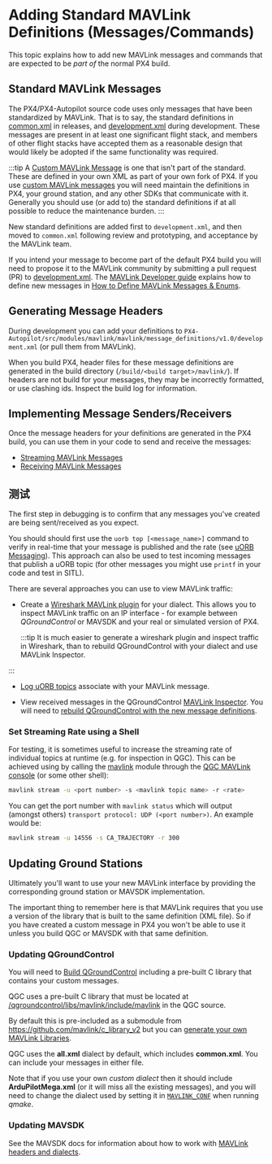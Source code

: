 # Adding Standard MAVLink Definitions (Messages/Commands)

This topic explains how to add new MAVLink messages and commands that are expected to be _part of_ the normal PX4 build.

## Standard MAVLink Messages

The PX4/PX4-Autopilot source code uses only messages that have been standardized by MAVLink.
That is to say, the standard definitions in [common.xml](https://mavlink.io/en/messages/common.html) in releases, and [development.xml](https://mavlink.io/en/messages/development.html) during development.
These messages are present in at least one significant flight stack, and members of other flight stacks have accepted them as a reasonable design that would likely be adopted if the same functionality was required.

:::tip
A [Custom MAVLink Message](../mavlink/custom_messages.md) is one that isn't part of the standard.
These are defined in your own XML as part of your own fork of PX4.
If you use [custom MAVLink messages](../mavlink/custom_messages.md) you will need maintain the definitions in PX4, your ground station, and any other SDKs that communicate with it.
Generally you should use (or add to) the standard definitions if at all possible to reduce the maintenance burden.
:::

New standard definitions are added first to `development.xml`, and then moved to `common.xml` following review and prototyping, and acceptance by the MAVLink team.

If you intend your message to become part of the default PX4 build you will need to propose it to the MAVLink community by submitting a pull request (PR) to [development.xml](https://github.com/mavlink/mavlink/blob/master/message_definitions/v1.0/development.xml).
The [MAVLink Developer guide](https://mavlink.io/en/getting_started/) explains how to define new messages in [How to Define MAVLink Messages & Enums](https://mavlink.io/en/guide/define_xml_element.html).

## Generating Message Headers

During development you can add your definitions to `PX4-Autopilot/src/modules/mavlink/mavlink/message_definitions/v1.0/development.xml` (or pull them from MAVLink).

When you build PX4, header files for these message definitions are generated in the build directory (`/build/<build target>/mavlink/`).
If headers are not build for your messages, they may be incorrectly formatted, or use clashing ids.
Inspect the build log for information.

## Implementing Message Senders/Receivers

Once the message headers for your definitions are generated in the PX4 build, you can use them in your code to send and receive the messages:

- [Streaming MAVLink Messages](../mavlink/streaming_messages.md)
- [Receiving MAVLink Messages](../mavlink/receiving_messages.md)

## 测试

The first step in debugging is to confirm that any messages you've created are being sent/received as you expect.

You should should first use the `uorb top [<message_name>]` command to verify in real-time that your message is published and the rate (see [uORB Messaging](../middleware/uorb.md#uorb-top-command)).
This approach can also be used to test incoming messages that publish a uORB topic (for other messages you might use `printf` in your code and test in SITL).

There are several approaches you can use to view MAVLink traffic:

- Create a [Wireshark MAVLink plugin](https://mavlink.io/en/guide/wireshark.html) for your dialect.
  This allows you to inspect MAVLink traffic on an IP interface - for example between _QGroundControl_ or MAVSDK and your real or simulated version of PX4.

  :::tip
  It is much easier to generate a wireshark plugin and inspect traffic in Wireshark, than to rebuild QGroundControl with your dialect and use MAVLink Inspector.

:::

- [Log uORB topics](../dev_log/logging.md) associate with your MAVLink message.

- View received messages in the QGroundControl [MAVLink Inspector](https://docs.qgroundcontrol.com/master/en/qgc-user-guide/analyze_view/mavlink_inspector.html).
  You will need to [rebuild QGroundControl with the new message definitions](#updating-ground-stations).

### Set Streaming Rate using a Shell

For testing, it is sometimes useful to increase the streaming rate of individual topics at runtime (e.g. for inspection in QGC).
This can be achieved using by calling the [mavlink](../modules/modules_communication.md#mavlink) module through the [QGC MAVLink console](https://docs.qgroundcontrol.com/master/en/qgc-user-guide/analyze_view/mavlink_console.html) (or some other shell):

```sh
mavlink stream -u <port number> -s <mavlink topic name> -r <rate>
```

You can get the port number with `mavlink status` which will output (amongst others) `transport protocol: UDP (<port number>)`.
An example would be:

```sh
mavlink stream -u 14556 -s CA_TRAJECTORY -r 300
```

## Updating Ground Stations

Ultimately you'll want to use your new MAVLink interface by providing the corresponding ground station or MAVSDK implementation.

The important thing to remember here is that MAVLink requires that you use a version of the library that is built to the same definition (XML file).
So if you have created a custom message in PX4 you won't be able to use it unless you build QGC or MAVSDK with that same definition.

### Updating QGroundControl

You will need to [Build QGroundControl](https://docs.qgroundcontrol.com/master/en/qgc-dev-guide/getting_started/index.html) including a pre-built C library that contains your custom messages.

QGC uses a pre-built C library that must be located at [/qgroundcontrol/libs/mavlink/include/mavlink](https://github.com/mavlink/qgroundcontrol/tree/master/libs/mavlink/include/mavlink) in the QGC source.

By default this is pre-included as a submodule from <https://github.com/mavlink/c_library_v2> but you can [generate your own MAVLink Libraries](https://mavlink.io/en/getting_started/generate_libraries.html).

QGC uses the **all.xml** dialect by default, which includes **common.xml**.
You can include your messages in either file.

Note that if you use your own _custom dialect_ then it should include **ArduPilotMega.xml** (or it will miss all the existing messages), and you will need to change the dialect used by setting it in [`MAVLINK_CONF`](https://github.com/mavlink/qgroundcontrol/blob/master/QGCExternalLibs.pri#L52) when running _qmake_.

### Updating MAVSDK

See the MAVSDK docs for information about how to work with [MAVLink headers and dialects](https://mavsdk.mavlink.io/main/en/cpp/guide/build.html).
